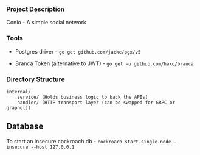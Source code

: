 ### Project Description

Conio - A simple social network

### Tools

- Postgres driver - `go get github.com/jackc/pgx/v5`

- Branca Token (alternative to JWT) - `go get -u github.com/hako/branca`

### Directory Structure

    internal/
        service/ (Holds business logic to back the APIs)
        handler/ (HTTP transport layer (can be swapped for GRPC or graphql))

## Database

To start an insecure cockroach db - `cockroach start-single-node --insecure --host 127.0.0.1`